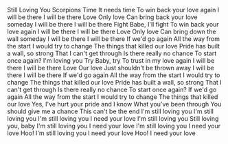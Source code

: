 Still Loving You
Scorpions
Time
It needs time
To win back your love again
I will be there
I will be there
Love
Only love
Can bring back your love someday
I will be there
I will be there
Fight
Babe, I'll fight
To win back your love again
I will be there
I will be there
Love
Only love
Can bring down the wall someday
I will be there
I will be there
If we'd go again
All the way from the start
I would try to change
The things that killed our love
Pride has built a wall, so strong
That I can't get through
Is there really no chance
To start once again?
I'm loving you
Try
Baby, try
To trust in my love again
I will be there
I will be there
Love
Our love
Just shouldn't be thrown away
I will be there
I will be there
If we'd go again
All the way from the start
I would try to change
The things that killed our love
Pride has built a wall, so strong
That I can't get through
Is there really no chance
To start once again?
If we'd go again
All the way from the start
I would try to change
The things that killed our love
Yes, I've hurt your pride and I know
What you've been through
You should give me a chance
This can't be the end
I'm still loving you
I'm still loving you
I'm still loving you
I need your love
I'm still loving you
Still loving you, baby
I'm still loving you
I need your love
I'm still loving you
I need your love
Hoo!
I'm still loving you
I need your love
Hoo!
I need your love


